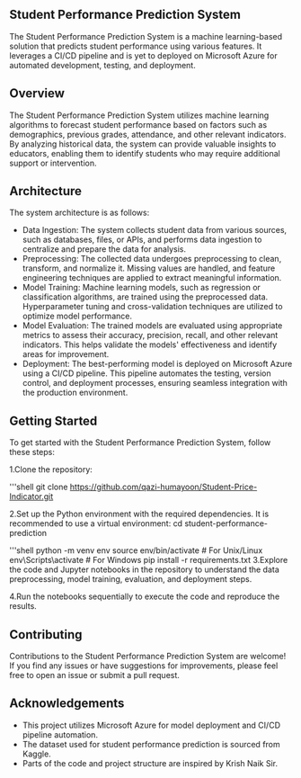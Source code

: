 ## Student Performance Prediction System
The Student Performance Prediction System is a machine learning-based solution that predicts student performance using various features. It leverages a CI/CD pipeline and is yet to deployed on Microsoft Azure for automated development, testing, and deployment.

## Overview
The Student Performance Prediction System utilizes machine learning algorithms to forecast student performance based on factors such as demographics, previous grades, attendance, and other relevant indicators. By analyzing historical data, the system can provide valuable insights to educators, enabling them to identify students who may require additional support or intervention.

## Architecture
The system architecture is as follows:

* Data Ingestion: The system collects student data from various sources, such as databases, files, or APIs, and performs data ingestion to centralize and prepare the data for analysis.
* Preprocessing: The collected data undergoes preprocessing to clean, transform, and normalize it. Missing values are handled, and feature engineering techniques are applied to extract meaningful information.
* Model Training: Machine learning models, such as regression or classification algorithms, are trained using the preprocessed data. Hyperparameter tuning and cross-validation techniques are utilized to optimize model performance.
* Model Evaluation: The trained models are evaluated using appropriate metrics to assess their accuracy, precision, recall, and other relevant indicators. This helps validate the models' effectiveness and identify areas for improvement.
* Deployment: The best-performing model is deployed on Microsoft Azure using a CI/CD pipeline. This pipeline automates the testing, version control, and deployment processes, ensuring seamless integration with the production environment.
## Getting Started
To get started with the Student Performance Prediction System, follow these steps:

1.Clone the repository:

'''shell
    git clone https://github.com/qazi-humayoon/Student-Price-Indicator.git

2.Set up the Python environment with the required dependencies. It is recommended to use a virtual environment:
cd student-performance-prediction

'''shell
    python -m venv env
    source env/bin/activate  # For Unix/Linux
    env\Scripts\activate  # For Windows
    pip install -r requirements.txt
3.Explore the code and Jupyter notebooks in the repository to understand the data preprocessing, model training, evaluation, and deployment steps.

4.Run the notebooks sequentially to execute the code and reproduce the results.

## Contributing
Contributions to the Student Performance Prediction System are welcome! If you find any issues or have suggestions for improvements, please feel free to open an issue or submit a pull request.

## Acknowledgements
* This project utilizes Microsoft Azure for model deployment and CI/CD pipeline automation.
* The dataset used for student performance prediction is sourced from Kaggle.
* Parts of the code and project structure are inspired by Krish Naik Sir.